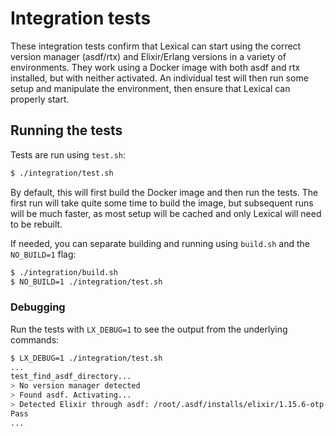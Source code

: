 # Integration tests

These integration tests confirm that Lexical can start using the correct version manager (asdf/rtx) and Elixir/Erlang versions in a variety of environments.
They work using a Docker image with both asdf and rtx installed, but with neither activated.
An individual test will then run some setup and manipulate the environment, then ensure that Lexical can properly start.

## Running the tests

Tests are run using `test.sh`:

```sh
$ ./integration/test.sh
```

By default, this will first build the Docker image and then run the tests.
The first run will take quite some time to build the image, but subsequent runs will be much faster, as most setup will be cached and only Lexical will need to be rebuilt.

If needed, you can separate building and running using `build.sh` and the `NO_BUILD=1` flag:

```sh
$ ./integration/build.sh
$ NO_BUILD=1 ./integration/test.sh
```

### Debugging

Run the tests with `LX_DEBUG=1` to see the output from the underlying commands:

```sh
$ LX_DEBUG=1 ./integration/test.sh
...
test_find_asdf_directory...
> No version manager detected
> Found asdf. Activating...
> Detected Elixir through asdf: /root/.asdf/installs/elixir/1.15.6-otp-26/bin/elixir
Pass
...
```
